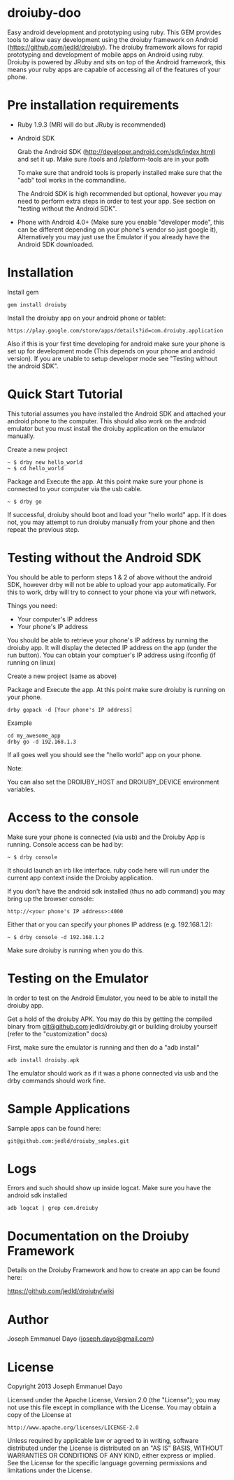 droiuby-doo
===========

Easy android development and prototyping using ruby. This GEM provides tools to allow easy development using the droiuby framework on Android (https://github.com/jedld/droiuby). The droiuby framework allows for rapid prototyping and development of mobile apps on Android using ruby. Droiuby is powered by JRuby and sits on top of the Android framework, this means your ruby apps are capable of accessing all of the features of your phone.

Pre installation requirements
=============================

* Ruby 1.9.3 (MRI will do but JRuby is recommended)

* Android SDK

  Grab the Android SDK (http://developer.android.com/sdk/index.html) and set it up.
  Make sure <sdk>/tools and <sdk>/platform-tools are in your path

  To make sure that android tools is properly installed make sure that the "adb" tool works in the commandline.

  The Android SDK is high recommended but optional, however you may need to perform extra steps in order to test your app.
  See section on "testing without the Android SDK".

* Phone with Android 4.0+ (Make sure you enable "developer mode", this can be different depending on your phone's vendor so just google it), Alternatively you may just use the Emulator if you already have the Android SDK downloaded.

Installation
============

Install gem

    gem install droiuby

Install the droiuby app on your android phone or tablet:

    https://play.google.com/store/apps/details?id=com.droiuby.application

Also if this is your first time developing for android make sure your phone is set up for development mode (This depends on your phone and android version). If you are unable to setup developer mode see "Testing without the android SDK".

Quick Start Tutorial
====================

This tutorial assumes you have installed the Android SDK and attached your android phone to the computer. This should also work on the android emulator but you must install the droiuby application on the emulator manually.

Create a new project

    ~ $ drby new hello_world
    ~ $ cd hello_world

Package and Execute the app. At this point make sure your phone is connected to your computer via the usb cable.

    ~ $ drby go

If successful, droiuby should boot and load your "hello world" app. If it does not, you may attempt to run droiuby manually from your phone and then repeat the previous step.

Testing without the Android SDK
===============================

You should be able to perform steps 1 & 2 of above without the android SDK, however drby will not be able to upload your app automatically. For this to work, drby will try to connect to your phone via your wifi network.

Things you need:

- Your computer's IP address
- Your phone's IP address

You should be able to retrieve your phone's IP address by running the droiuby app. It will display the detected IP address on the app (under the run button).
You can obtain your comptuer's IP address using ifconfig (if running on linux)

Create a new project (same as above)

Package and Execute the app. At this point make sure droiuby is running on your phone.

    drby gopack -d [Your phone's IP address]
    
Example

    cd my_awesome_app
    drby go -d 192.168.1.3

If all goes well you should see the "hello world" app on your phone.

Note:

You can also set the DROIUBY_HOST and DROIUBY_DEVICE environment variables.

Access to the console
=====================

Make sure your phone is connected (via usb) and the Droiuby App is running. Console access can be had by:

    ~ $ drby console

It should launch an irb like interface. ruby code here will run under the current app context inside the Droiuby application.

If you don't have the android sdk installed (thus no adb command) you may bring up the browser console:

    http://<your phone's IP address>:4000

Either that or you can specify your phones IP address (e.g. 192.168.1.2):

    ~ $ drby console -d 192.168.1.2

Make sure droiuby is running when you do this.


Testing on the Emulator
=======================

In order to test on the Android Emulator, you need to be able to install the droiuby app.

Get a hold of the droiuby APK. You may do this by getting the compiled binary from git@github.com:jedld/droiuby.git or building droiuby yourself (refer to the "customization" docs)

First, make sure the emulator is running and then do a "adb install"

    adb install droiuby.apk
    
The emulator should work as if it was a phone connected via usb and the drby commands should work fine.

Sample Applications
===================

Sample apps can be found here:

    git@github.com:jedld/droiuby_smples.git

Logs
====

Errors and such should show up inside logcat. Make sure you have the android sdk installed

    adb logcat | grep com.droiuby

Documentation on the Droiuby Framework
======================================

Details on the Droiuby Framework and how to create an app can be found here:

https://github.com/jedld/droiuby/wiki

Author
=======

Joseph Emmanuel Dayo (joseph.dayo@gmail.com)

License
=======

Copyright 2013 Joseph Emmanuel Dayo

Licensed under the Apache License, Version 2.0 (the "License");
you may not use this file except in compliance with the License.
You may obtain a copy of the License at

    http://www.apache.org/licenses/LICENSE-2.0

Unless required by applicable law or agreed to in writing, software
distributed under the License is distributed on an "AS IS" BASIS,
WITHOUT WARRANTIES OR CONDITIONS OF ANY KIND, either express or implied.
See the License for the specific language governing permissions and
limitations under the License.




